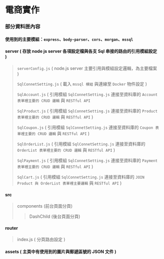 # 電商實作
### 部分資料匣內容
#### 使用到的主要模組：`express`、`body-parser`、`cors`、`morgan`、`mssql`
#### server ( 存放 node js server 各項設定檔與各支 Sql 串接的路由的引用模組設定 )
> `serverConfig.js` ( node.js server 主要引用與模組設定邏輯，為主要檔案 )
>
> `SqlConnetSetting.js` ( 載入 `mssql 模組` 與連線至 `Docker` 物件設定 )
>
> `SqlAccount.js` ( 引用模組 `SqlConnetSetting.js` 連接至資料庫的 `Account 表單裡主要的 CRUD 邏輯` 與 `RESTful API`
>
> `SqlProduct.js` ( 引用模組 `SqlConnetSetting.js` 連接至資料庫的 `Product 表單裡主要的 CRUD 邏輯` 與 `RESTful API` )
>
> `SqlCoupon.js` ( 引用模組 `SqlConnetSetting.js` 連接至資料庫的 `Coupon 表單裡主要的 CRUD 邏輯` 與 `RESTful API` )
>
> `SqlOrderList.js` ( 引用模組 `SqlConnetSetting.js` 連接至資料庫的 `OrderList 表單裡主要的 CRUD 邏輯` 與 `RESTful API` )
>
> `SqlPayment.js` ( 引用模組 `SqlConnetSetting.js` 連接至資料庫的 `Payment 表單裡主要的 CRUD 邏輯` 與 `RESTful API` )
>
> `SqlCart.js` ( 引用模組 `SqlConnetSetting.js` 連接至資料庫的 `JOIN Product 與 OrderList 表單裡主要邏輯` 與 `RESTful API` )
#### src
> components (前台頁面分頁)
>> DashChild (後台頁面分頁)
#### router
> index.js ( 分頁路由設定 )
#### assets ( 主頁中有使用到的圖片與郵遞區號的 JSON 文件 )
